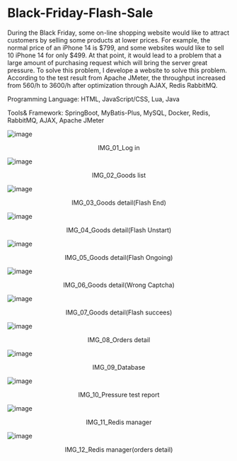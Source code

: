 # Black-Friday-Flash-Sale

During the Black Friday, some on-line shopping website would like to attract customers by selling some products at lower prices.
For example, the normal price of an iPhone 14 is $799, and some websites would like to sell 10 iPhone 14 for only $499. At that
point, it would lead to a problem that a large amount of purchasing request which will bring the server great pressure. To solve
this problem, I develope a website to solve this problem. According to the test result from Apache JMeter, the throughput
increased from 560/h to 3600/h after optimization through AJAX, Redis RabbitMQ.

Programming Language: HTML, JavaScript/CSS, Lua, Java

Tools& Framework: SpringBoot, MyBatis-Plus, MySQL, Docker, Redis, RabbitMQ, AJAX, Apache JMeter

![image](https://github.com/Hoaru/Black-Friday-Flash-Sale-Website/blob/master/IMG/FlashSale01.png)
<p align="center">IMG_01_Log in</p>

![image](https://github.com/Hoaru/Black-Friday-Flash-Sale-Website/blob/master/IMG/FlashSale02.png)
<p align="center">IMG_02_Goods list</p>

![image](https://github.com/Hoaru/Black-Friday-Flash-Sale-Website/blob/master/IMG/FlashSale03.png)
<p align="center">IMG_03_Goods detail(Flash End)</p>

![image](https://github.com/Hoaru/Black-Friday-Flash-Sale-Website/blob/master/IMG/FlashSale04.png)
<p align="center">IMG_04_Goods detail(Flash Unstart)</p>

![image](https://github.com/Hoaru/Black-Friday-Flash-Sale-Website/blob/master/IMG/FlashSale05.png)
<p align="center">IMG_05_Goods detail(Flash Ongoing)</p>

![image](https://github.com/Hoaru/Black-Friday-Flash-Sale-Website/blob/master/IMG/FlashSale06.png)
<p align="center">IMG_06_Goods detail(Wrong Captcha)</p>

![image](https://github.com/Hoaru/Black-Friday-Flash-Sale-Website/blob/master/IMG/FlashSale07.png)
<p align="center">IMG_07_Goods detail(Flash succees)</p>

![image](https://github.com/Hoaru/Black-Friday-Flash-Sale-Website/blob/master/IMG/FlashSale08.png)
<p align="center">IMG_08_Orders detail</p>

![image](https://github.com/Hoaru/Black-Friday-Flash-Sale-Website/blob/master/IMG/FlashSale09.png)
<p align="center">IMG_09_Database</p>

![image](https://github.com/Hoaru/Black-Friday-Flash-Sale-Website/blob/master/IMG/FlashSale10.png)
<p align="center">IMG_10_Pressure test report</p>

![image](https://github.com/Hoaru/Black-Friday-Flash-Sale-Website/blob/master/IMG/FlashSale11.png)
<p align="center">IMG_11_Redis manager</p>

![image](https://github.com/Hoaru/Black-Friday-Flash-Sale-Website/blob/master/IMG/FlashSale12.png)
<p align="center">IMG_12_Redis manager(orders detail)</p>
